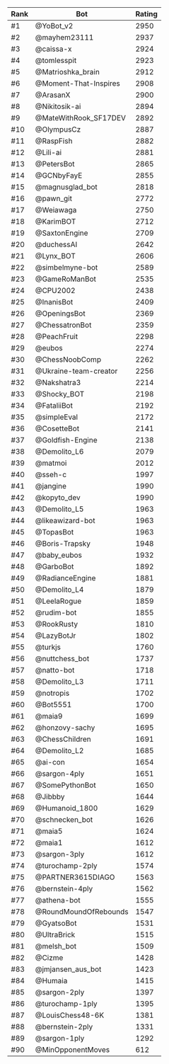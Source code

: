 Rank|Bot|Rating
---|---|---
#1|@YoBot_v2|2950
#2|@mayhem23111|2937
#3|@caissa-x|2924
#4|@tomlesspit|2923
#5|@Matrioshka_brain|2912
#6|@Moment-That-Inspires|2908
#7|@ArasanX|2900
#8|@Nikitosik-ai|2894
#9|@MateWithRook_SF17DEV|2892
#10|@OlympusCz|2887
#11|@RaspFish|2882
#12|@Lili-ai|2881
#13|@PetersBot|2865
#14|@GCNbyFayE|2855
#15|@magnusglad_bot|2818
#16|@pawn_git|2772
#17|@Weiawaga|2750
#18|@KarimBOT|2712
#19|@SaxtonEngine|2709
#20|@duchessAI|2642
#21|@Lynx_BOT|2606
#22|@simbelmyne-bot|2589
#23|@GameRoManBot|2535
#24|@CPU2002|2438
#25|@InanisBot|2409
#26|@OpeningsBot|2369
#27|@ChessatronBot|2359
#28|@PeachFruit|2298
#29|@eubos|2274
#30|@ChessNoobComp|2262
#31|@Ukraine-team-creator|2256
#32|@Nakshatra3|2214
#33|@Shocky_BOT|2198
#34|@FataliiBot|2192
#35|@simpleEval|2172
#36|@CosetteBot|2141
#37|@Goldfish-Engine|2138
#38|@Demolito_L6|2079
#39|@matmoi|2012
#40|@sseh-c|1997
#41|@jangine|1990
#42|@kopyto_dev|1990
#43|@Demolito_L5|1963
#44|@likeawizard-bot|1963
#45|@TopasBot|1963
#46|@Boris-Trapsky|1948
#47|@baby_eubos|1932
#48|@GarboBot|1892
#49|@RadianceEngine|1881
#50|@Demolito_L4|1879
#51|@LeelaRogue|1859
#52|@rudim-bot|1855
#53|@RookRusty|1810
#54|@LazyBotJr|1802
#55|@turkjs|1760
#56|@nuttchess_bot|1737
#57|@natto-bot|1718
#58|@Demolito_L3|1711
#59|@notropis|1702
#60|@Bot5551|1700
#61|@maia9|1699
#62|@honzovy-sachy|1695
#63|@ChessChildren|1691
#64|@Demolito_L2|1685
#65|@ai-con|1654
#66|@sargon-4ply|1651
#67|@SomePythonBot|1650
#68|@Jibbby|1644
#69|@Humanoid_1800|1629
#70|@schnecken_bot|1626
#71|@maia5|1624
#72|@maia1|1612
#73|@sargon-3ply|1612
#74|@turochamp-2ply|1574
#75|@PARTNER3615DIAGO|1563
#76|@bernstein-4ply|1562
#77|@athena-bot|1555
#78|@RoundMoundOfRebounds|1547
#79|@GyatsoBot|1531
#80|@UltraBrick|1515
#81|@melsh_bot|1509
#82|@Cizme|1428
#83|@jmjansen_aus_bot|1423
#84|@Humaia|1415
#85|@sargon-2ply|1397
#86|@turochamp-1ply|1395
#87|@LouisChess48-6K|1381
#88|@bernstein-2ply|1331
#89|@sargon-1ply|1292
#90|@MinOpponentMoves|612
